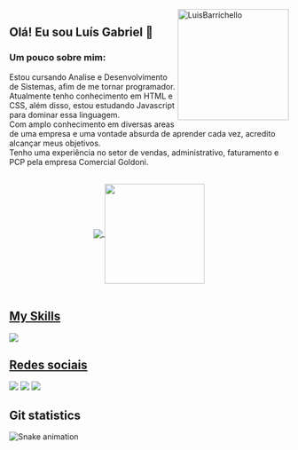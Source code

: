 <img src="https://raw.githubusercontent.com/MicaelliMedeiros/micaellimedeiros/master/image/computer-illustration.png" min-width="200px" max-width="200px" width="200px" align="right" alt="LuisBarrichello">


## Olá! Eu sou Luís Gabriel 👋

### Um pouco sobre mim:

Estou cursando Analise e Desenvolvimento de Sistemas, afim de me tornar programador.<br>
Atualmente tenho conhecimento em HTML e CSS, além disso, estou estudando Javascript para dominar essa linguagem.<br>
Com amplo conhecimento em diversas areas de uma empresa e uma vontade absurda de aprender cada vez, acredito alcançar meus objetivos.<br>
Tenho uma experiência no setor de vendas, administrativo, faturamento e PCP pela empresa Comercial Goldoni.

<br>
<div align="center">
  <a href="https://github.com/LuisBarrichello">
  <img heigth="180em" align="center" src="https://github-readme-stats.vercel.app/api?username=LuisBarrichello&theme=dracula&show_icons=true"/>
  <img height="180em" align="center" src="https://github-readme-stats.vercel.app/api/top-langs/?username=LuisBarrichello&theme=dracula&layout=compact&langs_count=7"/>
</div>
<br>
<div style="display: inline_block">
  <h2>My Skills</h2>
  <img src="https://skillicons.dev/icons?i=git,github,js,html,css" />
</div>
 
<div>
  <h2>Redes sociais</h2>
  <a href="https://www.instagram.com/luisbarrichello/" target="_blank"><img src="https://img.shields.io/badge/-Instagram-%23E4405F?style=for-the-badge&logo=instagram&logoColor=white" target="_blank"></a>
  <a href="mailto:luisgbarrichelo@gmail.com"><img src="https://img.shields.io/badge/-Gmail-%23333?style=for-the-badge&logo=gmail&logoColor=white" target="_blank"></a>
  <a href="https://www.linkedin.com/in/lu%C3%ADs-gabriel-viana-barrichello-86448b195/" target="_blank"><img src="https://img.shields.io/badge/-LinkedIn-%230077B5?style=for-the-badge&logo=linkedin&logoColor=white" target="_blank"></a> 

  <h2>Git statistics</h2>
  
  ![Snake animation](https://github.com/LuisBarrichello/LuisBarrichello/blob/output/github-contribution-grid-snake.svg)
  
<div>

